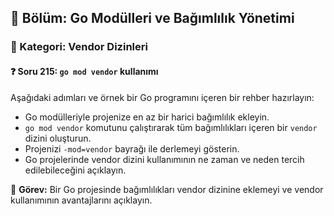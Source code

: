 ## 📘 Bölüm: Go Modülleri ve Bağımlılık Yönetimi  
### 🔹 Kategori: Vendor Dizinleri  
#### ❓ Soru 215: `go mod vendor` kullanımı

Aşağıdaki adımları ve örnek bir Go programını içeren bir rehber hazırlayın:

- Go modülleriyle projenize en az bir harici bağımlılık ekleyin.
- `go mod vendor` komutunu çalıştırarak tüm bağımlılıkları içeren bir `vendor` dizini oluşturun.
- Projenizi `-mod=vendor` bayrağı ile derlemeyi gösterin.
- Go projelerinde vendor dizini kullanımının ne zaman ve neden tercih edilebileceğini açıklayın.

🔧 **Görev:** Bir Go projesinde bağımlılıkları vendor dizinine eklemeyi ve vendor kullanımının avantajlarını açıklayın.
